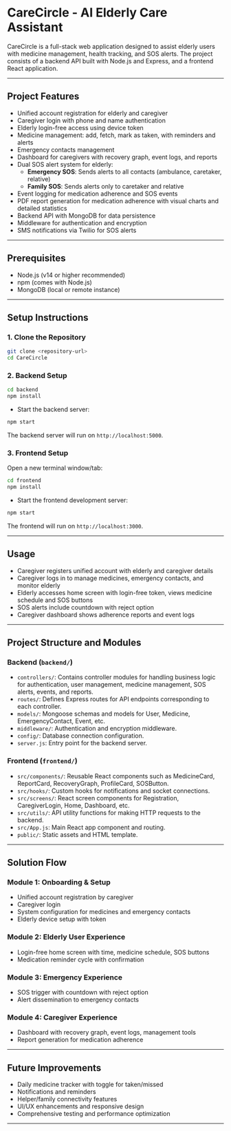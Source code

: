 # CareCircle - AI Elderly Care Assistant

CareCircle is a full-stack web application designed to assist elderly users with medicine management, health tracking, and SOS alerts. The project consists of a backend API built with Node.js and Express, and a frontend React application.

---

## Project Features

- Unified account registration for elderly and caregiver
- Caregiver login with phone and name authentication
- Elderly login-free access using device token
- Medicine management: add, fetch, mark as taken, with reminders and alerts
- Emergency contacts management
- Dashboard for caregivers with recovery graph, event logs, and reports
- Dual SOS alert system for elderly:
  - **Emergency SOS**: Sends alerts to all contacts (ambulance, caretaker, relative)
  - **Family SOS**: Sends alerts only to caretaker and relative
- Event logging for medication adherence and SOS events
- PDF report generation for medication adherence with visual charts and detailed statistics
- Backend API with MongoDB for data persistence
- Middleware for authentication and encryption
- SMS notifications via Twilio for SOS alerts

---

## Prerequisites

- Node.js (v14 or higher recommended)
- npm (comes with Node.js)
- MongoDB (local or remote instance)

---

## Setup Instructions

### 1. Clone the Repository

```bash
git clone <repository-url>
cd CareCircle
```

### 2. Backend Setup

```bash
cd backend
npm install
```

- Start the backend server:

```bash
npm start
```

The backend server will run on `http://localhost:5000`.

### 3. Frontend Setup

Open a new terminal window/tab:

```bash
cd frontend
npm install
```

- Start the frontend development server:

```bash
npm start
```

The frontend will run on `http://localhost:3000`.

---

## Usage

- Caregiver registers unified account with elderly and caregiver details
- Caregiver logs in to manage medicines, emergency contacts, and monitor elderly
- Elderly accesses home screen with login-free token, views medicine schedule and SOS buttons
- SOS alerts include countdown with reject option
- Caregiver dashboard shows adherence reports and event logs

---

## Project Structure and Modules

### Backend (`backend/`)

- `controllers/`: Contains controller modules for handling business logic for authentication, user management, medicine management, SOS alerts, events, and reports.
- `routes/`: Defines Express routes for API endpoints corresponding to each controller.
- `models/`: Mongoose schemas and models for User, Medicine, EmergencyContact, Event, etc.
- `middleware/`: Authentication and encryption middleware.
- `config/`: Database connection configuration.
- `server.js`: Entry point for the backend server.

### Frontend (`frontend/`)

- `src/components/`: Reusable React components such as MedicineCard, ReportCard, RecoveryGraph, ProfileCard, SOSButton.
- `src/hooks/`: Custom hooks for notifications and socket connections.
- `src/screens/`: React screen components for Registration, CaregiverLogin, Home, Dashboard, etc.
- `src/utils/`: API utility functions for making HTTP requests to the backend.
- `src/App.js`: Main React app component and routing.
- `public/`: Static assets and HTML template.

---

## Solution Flow

### Module 1: Onboarding & Setup
- Unified account registration by caregiver
- Caregiver login
- System configuration for medicines and emergency contacts
- Elderly device setup with token

### Module 2: Elderly User Experience
- Login-free home screen with time, medicine schedule, SOS buttons
- Medication reminder cycle with confirmation

### Module 3: Emergency Experience
- SOS trigger with countdown with reject option
- Alert dissemination to emergency contacts

### Module 4: Caregiver Experience
- Dashboard with recovery graph, event logs, management tools
- Report generation for medication adherence

---

## Future Improvements

- Daily medicine tracker with toggle for taken/missed
- Notifications and reminders
- Helper/family connectivity features
- UI/UX enhancements and responsive design
- Comprehensive testing and performance optimization

---
